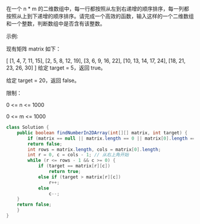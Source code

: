 在一个 n * m 的二维数组中，每一行都按照从左到右递增的顺序排序，每一列都按照从上到下递增的顺序排序。请完成一个高效的函数，输入这样的一个二维数组和一个整数，判断数组中是否含有该整数。

 

示例:

现有矩阵 matrix 如下：

[
  [1,   4,  7, 11, 15],
  [2,   5,  8, 12, 19],
  [3,   6,  9, 16, 22],
  [10, 13, 14, 17, 24],
  [18, 21, 23, 26, 30]
]
给定 target = 5，返回 true。

给定 target = 20，返回 false。

 

限制：

0 <= n <= 1000

0 <= m <= 1000





```java
class Solution {
    public boolean findNumberIn2DArray(int[][] matrix, int target) {
        if (matrix == null || matrix.length == 0 || matrix[0].length == 0)
        return false;
        int rows = matrix.length, cols = matrix[0].length;
        int r = 0, c = cols - 1; // 从右上角开始
        while (r <= rows - 1 && c >= 0) {
            if (target == matrix[r][c])
                return true;
            else if (target > matrix[r][c])
                r++;
            else
                c--;
    }
    return false;
    }
}

```

